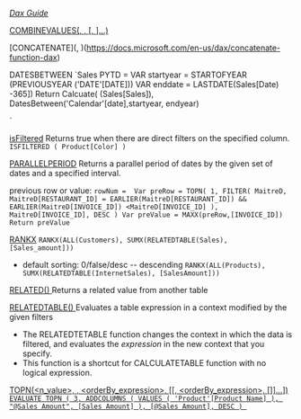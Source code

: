 *[Dax Guide](https://dax.guide/)*

[COMBINEVALUES(<delimiter>, <expression>, <expression>[, <expression>]…)](https://docs.microsoft.com/en-us/dax/combinevalues-function-dax)


[CONCATENATE](<text1>, <text2>)(https://docs.microsoft.com/en-us/dax/concatenate-function-dax)


DATESBETWEEN
`Sales PYTD =
VAR startyear = 
    STARTOFYEAR (PREVIOUSYEAR ('DATE'[DATE]))
VAR enddate =
    LASTDATE(Sales[Date) -365])
Return
    Calcuate(
        (Sales[Sales]),
        DatesBetween('Calendar'[date],startyear, endyear)

`

[isFiltered](https://dax.guide/isfiltered/)
Returns true when there are direct filters on the specified column.
`ISFILTERED ( Product[Color] )`

[PARALLELPERIOD](https://dax.guide/parallelperiod/)
Returns a parallel period of dates by the given set of dates and a specified interval.

previous row or value:
`rowNum = 
Var preRow =
    TOPN(
        1,
        FILTER(
            MaitreD,
            MaitreD[RESTAURANT_ID] = EARLIER(MaitreD[RESTAURANT_ID]) && EARLIER(MaitreD[INVOICE_ID]) <MaitreD[INVOICE_ID]
        ),
        MaitreD[INVOICE_ID],
        DESC
    )
Var preValue = MAXX(preRow,[INVOICE_ID])
Return preValue
`

[RANKX](https://dax.guide/rankx/)
`RANKX(ALL(Customers), SUMX(RELATEDTABLE(Sales), [Sales_amount]))`
- default sorting: 0/false/desc -- descending
`RANKX(ALL(Products), SUMX(RELATEDTABLE(InternetSales), [SalesAmount]))`

[RELATED(<column>)  ](https://docs.microsoft.com/en-us/dax/related-function-dax)
Returns a related value from another table

[RELATEDTABLE(<tableName>)  ](https://docs.microsoft.com/en-us/dax/relatedtable-function-dax)
Evaluates a table expression in a context modified by the given filters
- The RELATEDTETABLE function changes the context in which the data is filtered, and evaluates the *expression* in the new context that you specify.
- This function is a shortcut for CALCULATETABLE function with no logical expression.


[TOPN(<n_value>, <table>, <orderBy_expression>, [<order>[, <orderBy_expression>, [<order>]]…]) ](https://docs.microsoft.com/en-us/dax/topn-function-dax)
`EVALUATE
    TOPN (
        3,
        ADDCOLUMNS (
            VALUES ( 'Product'[Product Name] ),
            "@Sales Amount", [Sales Amount]
        ),
        [@Sales Amount],
        DESC
    )
`
